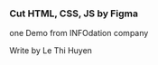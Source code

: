 <h3> Cut HTML, CSS, JS by Figma</h3>
<p>one Demo from INFOdation company</p>
<p>Write by Le Thi Huyen </p>
